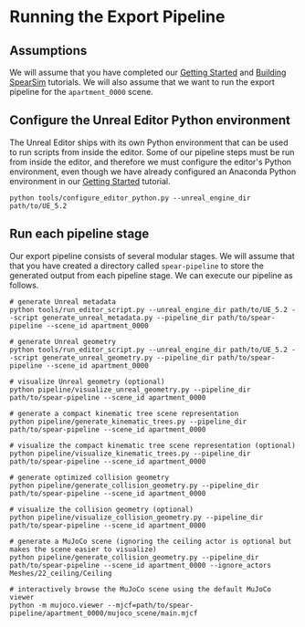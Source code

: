 # Running the Export Pipeline

## Assumptions

We will assume that you have completed our [Getting Started](getting_started.md) and [Building SpearSim](building_spearsim.md) tutorials. We will also assume that we want to run the export pipeline for the `apartment_0000` scene.

## Configure the Unreal Editor Python environment

The Unreal Editor ships with its own Python environment that can be used to run scripts from inside the editor. Some of our pipeline steps must be run from inside the editor, and therefore we must configure the editor's Python environment, even though we have already configured an Anaconda Python environment in our [Getting Started](getting_started.md) tutorial. 

```console
python tools/configure_editor_python.py --unreal_engine_dir path/to/UE_5.2
```

## Run each pipeline stage

Our export pipeline consists of several modular stages. We will assume that that you have created a directory called `spear-pipeline` to store the generated output from each pipeline stage. We can execute our pipeline as follows.

```console
# generate Unreal metadata
python tools/run_editor_script.py --unreal_engine_dir path/to/UE_5.2 --script generate_unreal_metadata.py --pipeline_dir path/to/spear-pipeline --scene_id apartment_0000

# generate Unreal geometry
python tools/run_editor_script.py --unreal_engine_dir path/to/UE_5.2 --script generate_unreal_geometry.py --pipeline_dir path/to/spear-pipeline --scene_id apartment_0000

# visualize Unreal geometry (optional)
python pipeline/visualize_unreal_geometry.py --pipeline_dir path/to/spear-pipeline --scene_id apartment_0000

# generate a compact kinematic tree scene representation
python pipeline/generate_kinematic_trees.py --pipeline_dir path/to/spear-pipeline --scene_id apartment_0000

# visualize the compact kinematic tree scene representation (optional)
python pipeline/visualize_kinematic_trees.py --pipeline_dir path/to/spear-pipeline --scene_id apartment_0000

# generate optimized collision geometry
python pipeline/generate_collision_geometry.py --pipeline_dir path/to/spear-pipeline --scene_id apartment_0000

# visualize the collision geometry (optional)
python pipeline/visualize_collision_geometry.py --pipeline_dir path/to/spear-pipeline --scene_id apartment_0000

# generate a MuJoCo scene (ignoring the ceiling actor is optional but makes the scene easier to visualize)
python pipeline/generate_collision_geometry.py --pipeline_dir path/to/spear-pipeline --scene_id apartment_0000 --ignore_actors Meshes/22_ceiling/Ceiling

# interactively browse the MuJoCo scene using the default MuJoCo viewer
python -m mujoco.viewer --mjcf=path/to/spear-pipeline/apartment_0000/mujoco_scene/main.mjcf
```

